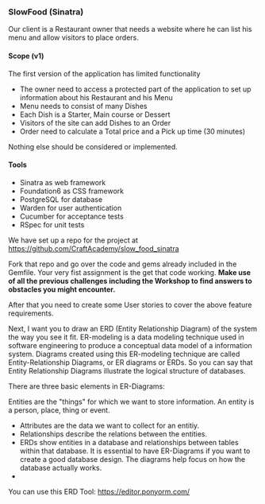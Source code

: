 ### SlowFood (Sinatra)

Our client is a Restaurant owner that needs a website where he can list his menu and allow visitors to place orders.

#### Scope (v1)

The first version of the application has limited functionality

* The owner need to access a protected part of the application to set up information about his Restaurant and his Menu
* Menu needs to consist of many Dishes
* Each Dish is a Starter, Main course or Dessert
* Visitors of the site can add Dishes to an Order
* Order need to calculate a Total price and a Pick up time (30 minutes)

Nothing else should be considered or implemented.

#### Tools
* Sinatra as web framework
* Foundation6 as CSS framework
* PostgreSQL for database
* Warden for user authentication
* Cucumber for acceptance tests
* RSpec for unit tests


We have set up a repo for the project at https://github.com/CraftAcademy/slow_food_sinatra

Fork that repo and go over the code and gems already included in the Gemfile. Your very fist assignment is the get that code working. **Make use of all the previous challenges including the Workshop to find answers to obstacles you might encounter.**

After that you need to create some User stories to cover the above feature requirements. 


Next, I want you to draw an ERD (Entity Relationship Diagram) of the system the way you see it fit. ER-modeling is a data modeling technique used in software engineering to produce a conceptual data model of a information system. Diagrams created using this ER-modeling technique are called Entity-Relationship Diagrams, or ER diagrams or ERDs. So you can say that Entity Relationship Diagrams illustrate the logical structure of databases.

There are three basic elements in ER-Diagrams:

Entities are the "things" for which we want to store information. An entity is a person, place, thing or event.
* Attributes are the data we want to collect for an entitiy.
* Relationships describe the relations between the entities.
* ERDs show entities in a database and relationships between tables within that database. It is essential to have ER-Diagrams if you want to create a good database design. The diagrams help focus on how the database actually works.
* 
You can use this ERD Tool: https://editor.ponyorm.com/


